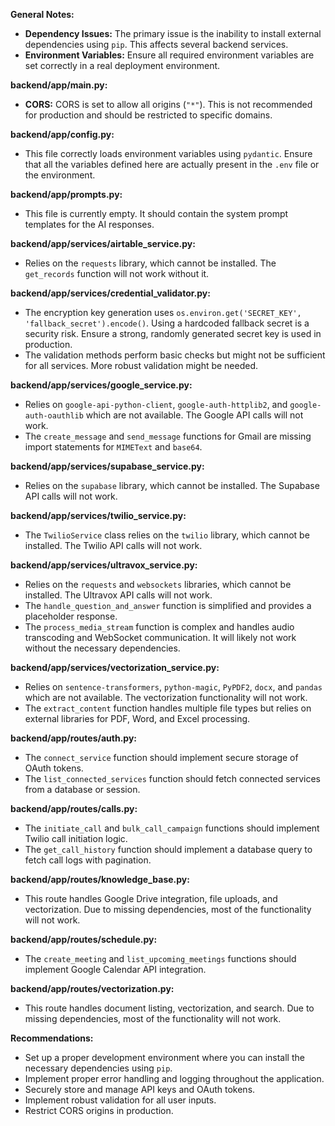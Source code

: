 **General Notes:**

*   **Dependency Issues:** The primary issue is the inability to install external dependencies using `pip`. This affects several backend services.
*   **Environment Variables:** Ensure all required environment variables are set correctly in a real deployment environment.

**backend/app/main.py:**

*   **CORS:** CORS is set to allow all origins (`"*"`). This is not recommended for production and should be restricted to specific domains.

**backend/app/config.py:**

*   This file correctly loads environment variables using `pydantic`. Ensure that all the variables defined here are actually present in the `.env` file or the environment.

**backend/app/prompts.py:**

*   This file is currently empty. It should contain the system prompt templates for the AI responses.

**backend/app/services/airtable_service.py:**

*   Relies on the `requests` library, which cannot be installed. The `get_records` function will not work without it.

**backend/app/services/credential_validator.py:**

*   The encryption key generation uses `os.environ.get('SECRET_KEY', 'fallback_secret').encode()`. Using a hardcoded fallback secret is a security risk. Ensure a strong, randomly generated secret key is used in production.
*   The validation methods perform basic checks but might not be sufficient for all services. More robust validation might be needed.

**backend/app/services/google_service.py:**

*   Relies on `google-api-python-client`, `google-auth-httplib2`, and `google-auth-oauthlib` which are not available. The Google API calls will not work.
*   The `create_message` and `send_message` functions for Gmail are missing import statements for `MIMEText` and `base64`.

**backend/app/services/supabase_service.py:**

*   Relies on the `supabase` library, which cannot be installed. The Supabase API calls will not work.

**backend/app/services/twilio_service.py:**

*   The `TwilioService` class relies on the `twilio` library, which cannot be installed. The Twilio API calls will not work.

**backend/app/services/ultravox_service.py:**

*   Relies on the `requests` and `websockets` libraries, which cannot be installed. The Ultravox API calls will not work.
*   The `handle_question_and_answer` function is simplified and provides a placeholder response.
*   The `process_media_stream` function is complex and handles audio transcoding and WebSocket communication. It will likely not work without the necessary dependencies.

**backend/app/services/vectorization_service.py:**

*   Relies on `sentence-transformers`, `python-magic`, `PyPDF2`, `docx`, and `pandas` which are not available. The vectorization functionality will not work.
*   The `extract_content` function handles multiple file types but relies on external libraries for PDF, Word, and Excel processing.

**backend/app/routes/auth.py:**

*   The `connect_service` function should implement secure storage of OAuth tokens.
*   The `list_connected_services` function should fetch connected services from a database or session.

**backend/app/routes/calls.py:**

*   The `initiate_call` and `bulk_call_campaign` functions should implement Twilio call initiation logic.
*   The `get_call_history` function should implement a database query to fetch call logs with pagination.

**backend/app/routes/knowledge_base.py:**

*   This route handles Google Drive integration, file uploads, and vectorization. Due to missing dependencies, most of the functionality will not work.

**backend/app/routes/schedule.py:**

*   The `create_meeting` and `list_upcoming_meetings` functions should implement Google Calendar API integration.

**backend/app/routes/vectorization.py:**

*   This route handles document listing, vectorization, and search. Due to missing dependencies, most of the functionality will not work.

**Recommendations:**

*   Set up a proper development environment where you can install the necessary dependencies using `pip`.
*   Implement proper error handling and logging throughout the application.
*   Securely store and manage API keys and OAuth tokens.
*   Implement robust validation for all user inputs.
*   Restrict CORS origins in production.
